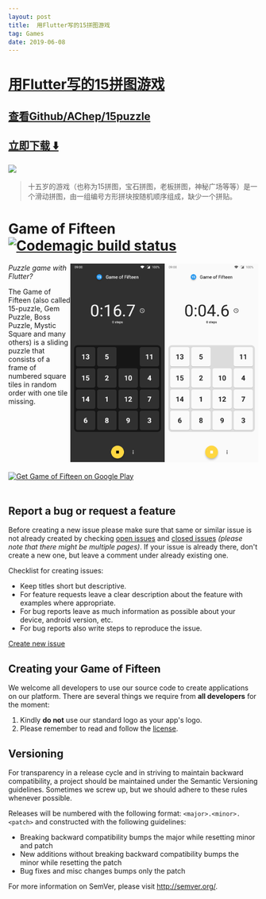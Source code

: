 ```yaml
---
layout: post
title:  用Flutter写的15拼图游戏
tag: Games
date: 2019-06-08
---
```


# [用Flutter写的15拼图游戏 ](http://github.com/AChep/15puzzle) 



## [查看Github/AChep/15puzzle](http://github.com/AChep/15puzzle)
## [立即下载 ️⬇️ ](https://codeload.github.com/AChep/15puzzle/zip/master) 


 
![](https://flutterawesome.com/content/images/2019/01/Game-of-Fifteen.jpg)
 
>
> 十五岁的游戏（也称为15拼图，宝石拼图，老板拼图，神秘广场等等）是一个滑动拼图，由一组编号方形拼块按随机顺序组成，缺少一个拼贴。
>

 
Game of Fifteen
[![Codemagic build status](https://api.codemagic.io/apps/5c88cb243bcac07f80e4a1ec/5c88cb243bcac07f80e4a1eb/status_badge.svg)](https://codemagic.io/apps/5c88cb243bcac07f80e4a1ec/5c88cb243bcac07f80e4a1eb/latest_build)
==========

<img alt="Main screen: Light" align="right" height="400"
   src="https://github.com/AChep/15puzzle/raw/master/screenshots/screenshot2.jpg" />

<img alt="Main screen: Dark" align="right" height="400"
   src="https://github.com/AChep/15puzzle/raw/master/screenshots/screenshot1.jpg" />

*Puzzle game with Flutter?*

The Game of Fifteen (also called 15-puzzle, Gem Puzzle, Boss Puzzle, Mystic Square and many others) is a sliding puzzle that consists of a frame of numbered square tiles in random order with one tile missing. 

<a href="https://play.google.com/store/apps/details?id=com.artemchep.fifteenpuzzle">
  <img alt="Get Game of Fifteen on Google Play" vspace="20"
       src="https://play.google.com/intl/en_us/badges/images/generic/en-play-badge.png" height="60" />
</a>

Report a bug or request a feature
----------------
Before creating a new issue please make sure that same or similar issue is not already created by checking [open issues][2] and [closed issues][3] *(please note that there might be multiple pages)*. If your issue is already there, don't create a new one, but leave a comment under already existing one.

Checklist for creating issues:

- Keep titles short but descriptive.
- For feature requests leave a clear description about the feature with examples where appropriate.
- For bug reports leave as much information as possible about your device, android version, etc.
- For bug reports also write steps to reproduce the issue.

[Create new issue][1]

Creating your Game of Fifteen
----------------
We welcome all developers to use our source code to create applications on our platform.
There are several things we require from **all developers** for the moment:

1. Kindly **do not** use our standard logo as your app's logo.
2. Please remember to read and follow the [license][4].

Versioning
----------------
For transparency in a release cycle and in striving to maintain backward compatibility, a project should be maintained under the Semantic Versioning guidelines. Sometimes we screw up, but we should adhere to these rules whenever possible.

Releases will be numbered with the following format: `<major>.<minor>.<patch>` and constructed with the following guidelines:
- Breaking backward compatibility bumps the major while resetting minor and patch
- New additions without breaking backward compatibility bumps the minor while resetting the patch
- Bug fixes and misc changes bumps only the patch

For more information on SemVer, please visit http://semver.org/.


[1]: https://github.com/AChep/15puzzle/issues/new
[2]: https://github.com/AChep/15puzzle/issues?state=open
[3]: https://github.com/AChep/15puzzle/issues?state=closed
[4]: https://github.com/AChep/15puzzle/blob/master/LICENSE

